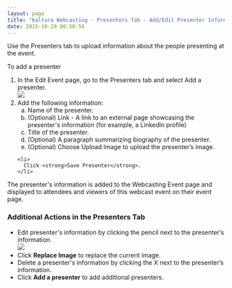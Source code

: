 ```yaml
---
layout: page
title: "Kaltura Webcasting - Presenters Tab - Add/Edit Presenter Information"
date: 2015-10-29 00:50:59
---
```


<p>
    Use the Presenters tab to upload information about the people presenting at the event.
  </p>
  
  <p class="Procedure mce-procedure">
    To add a presenter
  </p>
  
  <ol>
    <li>
      In the Edit Event page, go to the Presenters tab and select Add a presenter.<br /><img src="{{site.url}}/assets/2512">
    </li>
    <li>
      Add the following information:<br /><ol style="list-style-type: lower-alpha;">
        <li>
          Name of the presenter.
        </li>
        <li>
          (Optional) Link - A link to an external page showcasing the presenter's information (for example, a LinkedIn profile)
        </li>
        <li>
          Title of the presenter.
        </li>
        <li>
          (Optional) A paragraph summarizing biography of the presenter.
        </li>
        <li>
          (Optional) Choose Upload Image to upload the presenter’s image.   
        </li>
      </ol>
    </li>
    
    <li>
      Click <strong>Save Presenter</strong>.
    </li>
  </ol>
  
  <p>
    The presenter's information is added to the Webcasting Event page and displayed to attendees and viewers of this webcast event on their event page.
  </p>
  
  <h3>
    Additional Actions in the Presenters Tab
  </h3>
  
  <ul>
    <li>
      Edit presenter's information by clicking the pencil next to the presenter’s information.<br /><img src="{{site.url}}/assets/2937">
    </li>
    <li>
      Click <strong>Replace Image</strong> to replace the current image.
    </li>
    <li>
      Delete a presenter's information by clicking the X next to the presenter’s information.
    </li>
    <li>
      Click <strong>Add a presenter</strong> to add additional presenters.
    </li>
  </ul>